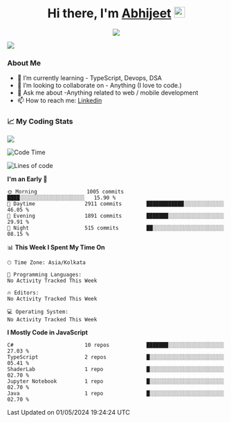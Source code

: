 <div align="center">
   <h1>Hi there, I'm <a href="">Abhijeet</a> <img src="https://media.giphy.com/media/hvRJCLFzcasrR4ia7z/giphy.gif" width="25px"> </h1>
   
   
   <img src="https://pronoun.cyou/x/y?subject=He&object=Him&height=20"> 
</div>

![](https://komarev.com/ghpvc/?username=abhijeetsingh-22)

<h3>About Me </h3>

<!-- - 🔭 I’m currently working on - My engineering Capstone Project -->
- 🌱 I’m currently learning - TypeScript, Devops, DSA
- 👯 I’m looking to collaborate on - Anything (I love to code.)
- 💬 Ask me about -Anything related to web / mobile development
- 📫 How to reach me: [Linkedin](https://www.linkedin.com/in/amabhijeet/)

### &#128200; My Coding Stats

<img align="center" src="https://github-readme-stats.vercel.app/api?username=abhijeetsingh-22&count_private=true&show_icons=true&theme=default&hide=stars" />

<!--START_SECTION:waka-->
![Code Time](http://img.shields.io/badge/Code%20Time-463%20hrs%2033%20mins-blue)

![Lines of code](https://img.shields.io/badge/From%20Hello%20World%20I%27ve%20Written-41.8%20million%20lines%20of%20code-blue)

**I'm an Early 🐤** 

```text
🌞 Morning                1005 commits        ████░░░░░░░░░░░░░░░░░░░░░   15.90 % 
🌆 Daytime                2911 commits        ████████████░░░░░░░░░░░░░   46.05 % 
🌃 Evening                1891 commits        ███████░░░░░░░░░░░░░░░░░░   29.91 % 
🌙 Night                  515 commits         ██░░░░░░░░░░░░░░░░░░░░░░░   08.15 % 
```


📊 **This Week I Spent My Time On** 

```text
🕑︎ Time Zone: Asia/Kolkata

💬 Programming Languages: 
No Activity Tracked This Week

🔥 Editors: 
No Activity Tracked This Week

💻 Operating System: 
No Activity Tracked This Week
```

**I Mostly Code in JavaScript** 

```text
C#                       10 repos            ███████░░░░░░░░░░░░░░░░░░   27.03 % 
TypeScript               2 repos             █░░░░░░░░░░░░░░░░░░░░░░░░   05.41 % 
ShaderLab                1 repo              █░░░░░░░░░░░░░░░░░░░░░░░░   02.70 % 
Jupyter Notebook         1 repo              █░░░░░░░░░░░░░░░░░░░░░░░░   02.70 % 
Java                     1 repo              █░░░░░░░░░░░░░░░░░░░░░░░░   02.70 % 
```




 Last Updated on 01/05/2024 19:24:24 UTC
<!--END_SECTION:waka-->
